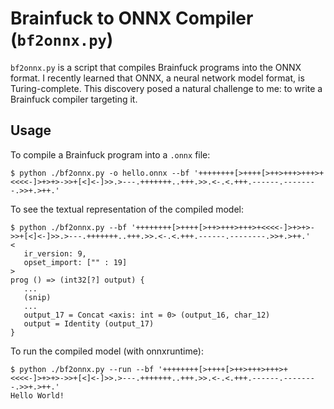 # Brainfuck to ONNX Compiler (`bf2onnx.py`)
`bf2onnx.py` is a script that compiles Brainfuck programs into the ONNX format. I recently learned that ONNX, a neural network model format, is Turing-complete. This discovery posed a natural challenge to me: to write a Brainfuck compiler targeting it.

## Usage
To compile a Brainfuck program into a `.onnx` file:

```console
$ python ./bf2onnx.py -o hello.onnx --bf '++++++++[>++++[>++>+++>+++>+<<<<-]>+>+>->>+[<]<-]>>.>---.+++++++..+++.>>.<-.<.+++.------.--------.>>+.>++.'
```

To see the textual representation of the compiled model:

```console
$ python ./bf2onnx.py --bf '++++++++[>++++[>++>+++>+++>+<<<<-]>+>+>->>+[<]<-]>>.>---.+++++++..+++.>>.<-.<.+++.------.--------.>>+.>++.'
<
   ir_version: 9,
   opset_import: ["" : 19]
>
prog () => (int32[?] output) {
   ...
   (snip)
   ...
   output_17 = Concat <axis: int = 0> (output_16, char_12)
   output = Identity (output_17)
}
```

To run the compiled model (with onnxruntime):

```console
$ python ./bf2onnx.py --run --bf '++++++++[>++++[>++>+++>+++>+<<<<-]>+>+>->>+[<]<-]>>.>---.+++++++..+++.>>.<-.<.+++.------.--------.>>+.>++.'
Hello World!
```